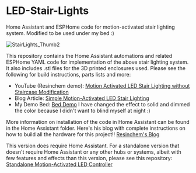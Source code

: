# LED-Stair-Lights
Home Assistant and ESPHome code for motion-activated stair lighting system.
Modified to be used under my bed :)

![StairLights_Thumb2](https://user-images.githubusercontent.com/55962781/175975288-5ebef9e0-de67-41ae-b89a-86c036ef3958.jpg)

This repository contains the Home Assistant automations and related ESPHome YAML code for implementation of the above stair lighting system.  It also includes .stl files for the 3D printed enclosures used.  Please see the following for build instructions, parts lists and more:

- YouTube (Resinchem demo): [Motion Activated LED Stair Lighting without Staircase Modification](https://youtu.be/Y29Y0iTLggg)
- Blog Article: [Simple Motion-Activated LED Stair Lighting](https://resinchemtech.blogspot.com/2021/07/simple-motion-activated-led-stair.html)
- My Demo Bed: [Bed Demo](https://www.youtube.com/shorts/dpMsu0mJA2A)
  I have changed the effect to solid and dimmed the color because I didn't want to blind myself at night :)

More information on installation of the code in Home Assistant can be found in the Home Assistant folder.
Here's his blog with complete instructions on how to build all the hardware for this project!!  [Resinchem's Blog](https://resinchemtech.blogspot.com/2021/07/simple-motion-activated-led-stair.html)

This version does require Home Assistant.  For a standalone version that doesn't require Home Assistant or any other hubs or systems, albeit with few features and effects than this version, please see this repository: [Standalone Motion-Activated LED Controller](https://github.com/Resinchem/standalone-led-controller)
